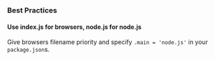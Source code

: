 
### Best Practices

#### Use index.js for browsers, node.js for node.js

Give browsers filename priority and specify `.main = 'node.js'` in your `package.json`s.
